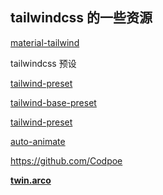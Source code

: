 
##  tailwindcss 的一些资源

[material-tailwind](https://github.com/creativetimofficial/material-tailwind)

tailwindcss 预设

[ tailwind-preset](https://github.com/vue3-oop/tailwind-preset/blob/main/src/index.ts)

[tailwind-base-preset](https://github.com/SunGuoQiang123/tailwind-base-preset)

[tailwind-preset](https://github.com/emryui/tailwind-preset)

[auto-animate](https://github.com/formkit/auto-animate)

https://github.com/Codpoe

**[twin.arco](https://github.com/bytesfriends/twin.arco)**

